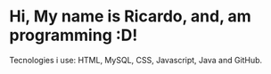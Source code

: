 # Hi, My name is Ricardo, and, am programming :D!
Tecnologies i use: HTML, MySQL, CSS, Javascript, Java and GitHub.